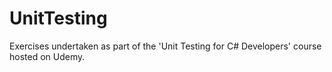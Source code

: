 # UnitTesting
 Exercises undertaken as part of the 'Unit Testing for C# Developers' course hosted on Udemy.

